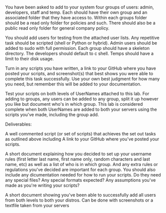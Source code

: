 You have been asked to add to your system four groups of users: admin, developers, staff and temp. Each should have their own group and an associated folder that they have access to. Within each groups folder should be a read only folder for policies and such. There should also be a public read only folder for general company policy.  

You should add users for testing from the attached user lists. Any repetitive task should be scripted (shell or Python or hybrid). Admin users should be added to sudo with full permission. Each group should have a skeleton directory. The developers should default to c shell. Temps should have a limit to their disk usage.

Turn in any scripts you have written, a link to your GitHub where you have posted your scripts, and  screenshot(s) that best shows you were able to complete this task successfully. Use your own best judgment for how many you need, but remember this will be added to your documentation.

Test your scripts on both levels of UserNames attached to this lab. For adding to groups, any users can be added to any group, split it up however you like but document who's in which group. This lab is considered complete when both UserNames are added to both your servers using the scripts you've made, including the group add.

Deliverables:

A well commented script (or set of scripts) that achieves the set out tasks as outlined above including  A link to your GitHub where you've posted your scripts.

A short document explaining how you decided to set up your username rules (first letter last name, first name only, random characters and last name, etc) as well as a list of who is in which group. And any extra rules or regulations you've decided are important for each group.  You should also include any dicumentation needed for how to run your scripts.  Do they  need any special files? Any special formats expected? Any assumptions you've made as you're writing your scripts?

A short document showing you've been able to successfully add all users from both levels to both your distros.  Can be done with screenshots or a textfile taken from your servers